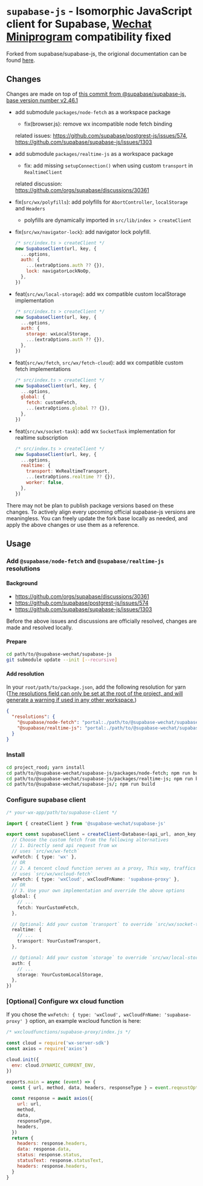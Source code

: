 # `supabase-js` - Isomorphic JavaScript client for Supabase, [Wechat Miniprogram](https://developers.weixin.qq.com/miniprogram/dev/framework/) compatibility fixed

Forked from supabase/supabase-js, the origional documentation can be found [here](https://supabase.github.io/supabase/supabase-js).

## Changes

Changes are made on top of [this commit from @supabase/supabase-js, base version number v2.46.1](https://github.com/supabase/supabase-js/commit/ce1e2f0729068a2bcd794cc3937da07d5d38677e)

- add submodule `packages/node-fetch` as a workspace package

  - fix(browser.js): remove wx incompatible node fetch binding

  related issues: <https://github.com/supabase/postgrest-js/issues/574>, <https://github.com/supabase/supabase-js/issues/1303>

- add submodule `packages/realtime-js` as a workspace package

  - fix: add missing `setupConnection()` when using custom `transport` in `RealtimeClient`

  related discussion: <https://github.com/orgs/supabase/discussions/30361>

- fix(`src/wx/polyfills`): add polyfills for `AbortController`, `localStorage` and `Headers`
  - polyfills are dynamically imported in `src/lib/index > createClient`
- fix(`src/wx/navigator-lock`): add navigator lock polyfill.

  ```js
  /* src/index.ts > createClient */
  new SupabaseClient(url, key, {
    ...options,
    auth: {
      ...(extraOptions.auth ?? {}),
      lock: navigatorLockNoOp,
    },
  })
  ```

- feat(`src/wx/local-storage`): add wx compatible custom localStorage implementation

  ```js
  /* src/index.ts > createClient */
  new SupabaseClient(url, key, {
    ...options,
    auth: {
      storage: wxLocalStorage,
      ...(extraOptions.auth ?? {}),
    },
  })
  ```

- feat(`src/wx/fetch`, `src/wx/fetch-cloud`): add wx compatible custom fetch implementations

  ```js
  /* src/index.ts > createClient */
  new SupabaseClient(url, key, {
    ...options,
    global: {
      fetch: customFetch,
      ...(extraOptions.global ?? {}),
    },
  })
  ```

- feat(`src/wx/socket-task`): add wx `SocketTask` implementation for realtime subscription

  ```js
  /* src/index.ts > createClient */
  new SupabaseClient(url, key, {
    ...options,
    realtime: {
      transport: WxRealtimeTransport,
      ...(extraOptions.realtime ?? {}),
      worker: false,
    },
  })
  ```

There may not be plan to publish package versions based on these changes. To actively align every upcoming official supabase-js versions are meaningless. You can freely update the fork base locally as needed, and apply the above changes or use them as a reference.

## Usage

### Add `@supabase/node-fetch` and `@supabase/realtime-js` resolutions

#### Background

- <https://github.com/orgs/supabase/discussions/30361>
- <https://github.com/supabase/postgrest-js/issues/574>
- <https://github.com/supabase/supabase-js/issues/1303>

Before the above issues and discussions are officially resolved, changes are made and resolved locally.

#### Prepare

```sh
cd path/to/@supabase-wechat/supabase-js
git submodule update --init [--recursive]
```

#### Add resolution

In your `root/path/to/package.json`, add the following resolution for yarn ([The resolutions field can only be set at the root of the project, and will generate a warning if used in any other workspace.](https://yarnpkg.com/configuration/manifest#resolutions))

```json
{
  "resolutions": {
    "@supabase/node-fetch": "portal:./path/to/@supabase-wechat/supabase-js/packages/node-fetch",
    "@supabase/realtime-js": "portal:./path/to/@supabase-wechat/supabase-js/packages/realtime-js"
  }
}
```

### Install

```sh
cd project_rood; yarn install
cd path/to/@supabase-wechat/supabase-js/packages/node-fetch; npm run build
cd path/to/@supabase-wechat/supabase-js/packages/realtime-js; npm run build
cd path/to/@supabase-wechat/supabase-js/; npm run build
```

### Configure supabase client

```ts
/* your-wx-app/path/to/supabase-client */

import { createClient } from '@supabase-wechat/supabase-js'

export const supabaseClient = createClient<Database>(api_url, anon_key, {
  // Choose the custom fetch from the following alternatives
  // 1. Directly send api request from wx
  // uses `src/wx/wx-fetch`
  wxFetch: { type: 'wx' },
  // OR
  // 2. A tencent cloud function serves as a proxy, This way, traffics are handled, 备案 for an independent supabase host is not required. (However, supabase realtime is not option here.)
  // uses `src/wx/wxcloud-fetch`
  wxFetch: { type: 'wxCloud', wxCloudFnName: 'supabase-proxy' },
  // OR
  // 3. Use your own implementation and override the above options
  global: {
    // ...
    fetch: YourCustomFetch,
  },

  // Optional: Add your custom `transport` to override `src/wx/socket-task`
  realtime: {
    // ...
    transport: YourCustomTransport,
  },

  // Optional: Add your custom `storage` to override `src/wx/local-storage`
  auth: {
    // ...
    storage: YourCustomLocalStorage,
  },
})
```

### [Optional] Configure wx cloud function

If you chose the `wxFetch: { type: 'wxCloud', wxCloudFnName: 'supabase-proxy' }` option, an example wxcloud function is here:

```js
/* wxcloudfunctions/supabase-proxy/index.js */

const cloud = require('wx-server-sdk')
const axios = require('axios')

cloud.init({
  env: cloud.DYNAMIC_CURRENT_ENV,
})

exports.main = async (event) => {
  const { url, method, data, headers, responseType } = event.reqeustOptions

  const response = await axios({
    url: url,
    method,
    data,
    responseType,
    headers,
  })
  return {
    headers: response.headers,
    data: response.data,
    status: response.status,
    statusText: response.statusText,
    headers: response.headers,
  }
}
```

